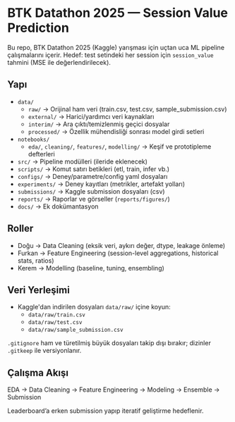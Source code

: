 # BTK Datathon 2025 — Session Value Prediction

Bu repo, BTK Datathon 2025 (Kaggle) yarışması için uçtan uca ML pipeline çalışmalarını içerir. Hedef: test setindeki her session için `session_value` tahmini (MSE ile değerlendirilecek).

## Yapı

- `data/`
  - `raw/`       → Orijinal ham veri (train.csv, test.csv, sample_submission.csv)
  - `external/`  → Harici/yardımcı veri kaynakları
  - `interim/`   → Ara çıktı/temizlenmiş geçici dosyalar
  - `processed/` → Özellik mühendisliği sonrası model girdi setleri
- `notebooks/`
  - `eda/`, `cleaning/`, `features/`, `modelling/` → Keşif ve prototipleme defterleri
- `src/`         → Pipeline modülleri (ileride eklenecek)
- `scripts/`     → Komut satırı betikleri (etl, train, infer vb.)
- `configs/`     → Deney/parametre/config yaml dosyaları
- `experiments/` → Deney kayıtları (metrikler, artefakt yolları)
- `submissions/` → Kaggle submission dosyaları (csv)
- `reports/`     → Raporlar ve görseller (`reports/figures/`)
- `docs/`        → Ek dokümantasyon

## Roller
- Doğu → Data Cleaning (eksik veri, aykırı değer, dtype, leakage önleme)
- Furkan → Feature Engineering (session-level aggregations, historical stats, ratios)
- Kerem → Modelling (baseline, tuning, ensembling)

## Veri Yerleşimi
- Kaggle'dan indirilen dosyaları `data/raw/` içine koyun:
  - `data/raw/train.csv`
  - `data/raw/test.csv`
  - `data/raw/sample_submission.csv`

`.gitignore` ham ve türetilmiş büyük dosyaları takip dışı bırakır; dizinler `.gitkeep` ile versiyonlanır.

## Çalışma Akışı
EDA → Data Cleaning → Feature Engineering → Modeling → Ensemble → Submission

Leaderboard’a erken submission yapıp iteratif geliştirme hedeflenir.
